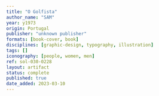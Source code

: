 ```yaml
---
title: "O Golfista"
author_name: "SAM"
year: y1973
origin: Portugal
publisher: "unknown publisher"
formats: [book-cover, book]
disciplines: [graphic-design, typography, illustration]
tags: []
iconography: [people, women, men]
ref: sol-030-0228
layout: artifact
status: complete
published: true
date_added: 2023-03-10
---
```

